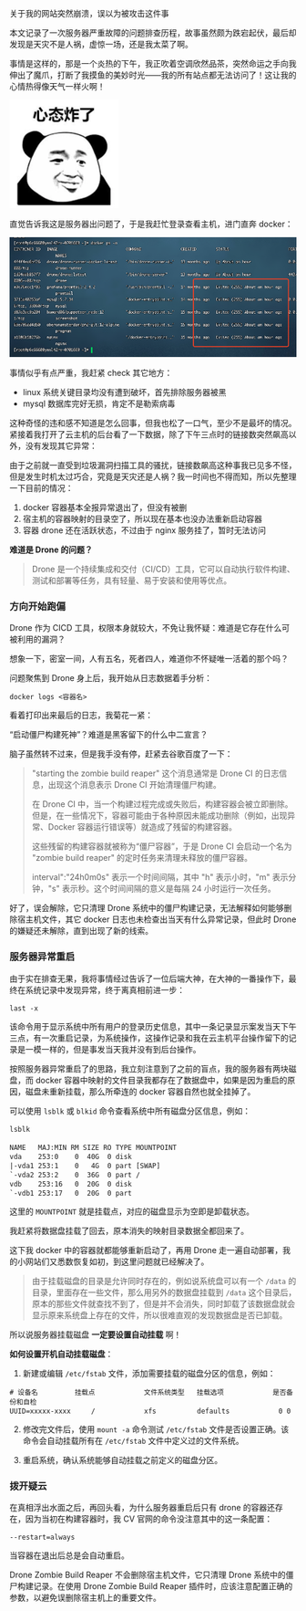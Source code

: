 关于我的网站突然崩溃，误以为被攻击这件事

本文记录了一次服务器严重故障的问题排查历程，故事虽然颇为跌宕起伏，最后却发现是天灾不是人祸，虚惊一场，还是我太菜了啊。

事情是这样的，那是一个炎热的下午，我正吹着空调欣然品茶，突然命运之手向我伸出了魔爪，打断了我摸鱼的美妙时光——我的所有站点都无法访问了！这让我的心情热得像天气一样火啊！

![](../images/2023-6-1-1685612271184.png)

直觉告诉我这是服务器出问题了，于是我赶忙登录查看主机，进门直奔 docker：

![](../images/2023-6-1-1685595492144.png)

事情似乎有点严重，我赶紧 check 其它地方：

- linux 系统关键目录均没有遭到破坏，首先排除服务器被黑
- mysql 数据库完好无损，肯定不是勒索病毒

这种奇怪的违和感不知道是怎么回事，但我也松了一口气，至少不是最坏的情况。紧接着我打开了云主机的后台看了一下数据，除了下午三点时的链接数突然飙高以外，没有发现其它异常：

由于之前就一直受到垃圾漏洞扫描工具的骚扰，链接数飙高这种事我已见多不怪，但是发生时机太过巧合，究竟是天灾还是人祸？我一时间也不得而知，所以先整理一下目前的情况：

1. docker 容器基本全报异常退出了，但没有被删
2. 宿主机的容器映射的目录空了，所以现在基本也没办法重新启动容器
3. 容器 drone 还在活跃状态，不过由于 nginx 服务挂了，暂时无法访问

**难道是 Drone 的问题？**

> Drone 是一个持续集成和交付（CI/CD）工具，它可以自动执行软件构建、测试和部署等任务，具有轻量、易于安装和使用等优点。

### 方向开始跑偏

Drone 作为 CICD 工具，权限本身就较大，不免让我怀疑：难道是它存在什么可被利用的漏洞？

想象一下，密室一间，人有五名，死者四人，难道你不怀疑唯一活着的那个吗？

问题聚焦到 Drone 身上后，我开始从日志数据着手分析：

```shell
docker logs <容器名>
```

看着打印出来最后的日志，我菊花一紧：


“启动僵尸构建死神”？难道是黑客留下的什么中二宣言？

脑子虽然转不过来，但是我手没有停，赶紧去谷歌百度了一下：

> "starting the zombie build reaper" 这个消息通常是 Drone CI 的日志信息，出现这个消息表示 Drone CI 开始清理僵尸构建。
>
> 在 Drone CI 中，当一个构建过程完成或失败后，构建容器会被立即删除。但是，在一些情况下，容器可能由于各种原因未能成功删除（例如，出现异常、Docker 容器运行错误等）就造成了残留的构建容器。
>
> 这些残留的构建容器就被称为“僵尸容器”，于是 Drone CI 会启动一个名为 "zombie build reaper" 的定时任务来清理未释放的僵尸容器。
>
> interval":"24h0m0s" 表示一个时间间隔，其中 "h" 表示小时，"m" 表示分钟，"s" 表示秒。这个时间间隔的意义是每隔 24 小时运行一次任务。

好了，误会解除，它只清理 Drone 系统中的僵尸构建记录，无法解释如何能够删除宿主机文件，其它 docker 日志也未检查出当天有什么异常记录，但此时 Drone 的嫌疑还未解除，直到出现了新的线索。

### 服务器异常重启

由于实在排查无果，我将事情经过告诉了一位后端大神，在大神的一番操作下，最终在系统记录中发现异常，终于离真相前进一步：

```shell
last -x
```

该命令用于显示系统中所有用户的登录历史信息，其中一条记录显示案发当天下午三点，有一次重启记录，为系统操作，这操作记录和我在云主机平台操作留下的记录是一模一样的，但是事发当天我并没有到后台操作。

按照服务器异常重启了的思路，我立刻注意到了之前的盲点，我的服务器有两块磁盘，而 docker 容器中映射的文件目录我都存在了数据盘中，如果是因为重启的原因，磁盘未重新挂载，那么所牵连的 docker 容器自然也就全挂掉了。

可以使用 `lsblk` 或 `blkid` 命令查看系统中所有磁盘分区信息，例如：

```shell
lsblk

NAME   MAJ:MIN RM SIZE RO TYPE MOUNTPOINT
vda    253:0    0  40G  0 disk 
|-vda1 253:1    0   4G  0 part [SWAP]
`-vda2 253:2    0  36G  0 part /
vdb    253:16   0  20G  0 disk 
`-vdb1 253:17   0  20G  0 part
```

这里的 `MOUNTPOINT` 就是挂载点，对应的磁盘显示为空即是卸载状态。

我赶紧将数据盘挂载了回去，原本消失的映射目录数据全都回来了。

这下我 docker 中的容器就都能够重新启动了，再用 Drone 走一遍自动部署，我的小网站们又悉数恢复如初，到这里问题就已经解决了。

> 由于挂载磁盘的目录是允许同时存在的，例如说系统盘可以有一个 `/data` 的目录，里面存在一些文件，那么用另外的数据盘挂载到 `/data` 这个目录后，原本的那些文件就查找不到了，但是并不会消失，同时卸载了该数据盘就会显示原来系统盘上存在的文件，所以很难直观的发现数据盘是否已卸载。

所以说服务器挂载磁盘 **一定要设置自动挂载** 啊！

**如何设置开机自动挂载磁盘**：

1. 新建或编辑 `/etc/fstab` 文件，添加需要挂载的磁盘分区的信息，例如：

```
# 设备名         挂载点            文件系统类型   挂载选项            是否备份和自检
UUID=xxxxx-xxxx     /            xfs          defaults            0 0
```

2. 修改完文件后，使用 `mount -a` 命令测试 `/etc/fstab` 文件是否设置正确。该命令会自动挂载所有在 `/etc/fstab` 文件中定义过的文件系统。

3. 重启系统，确认系统能够自动挂载之前定义的磁盘分区。

### 拨开疑云

在真相浮出水面之后，再回头看，为什么服务器重启后只有 drone 的容器还存在，因为当初在构建容器时，我 CV 官网的命令没注意其中的这一条配置：

```
--restart=always
```

当容器在退出后总是会自动重启。






Drone Zombie Build Reaper 不会删除宿主机文件，它只清理 Drone 系统中的僵尸构建记录。在使用 Drone Zombie Build Reaper 插件时，应该注意配置正确的参数，以避免误删除宿主机上的重要文件。



